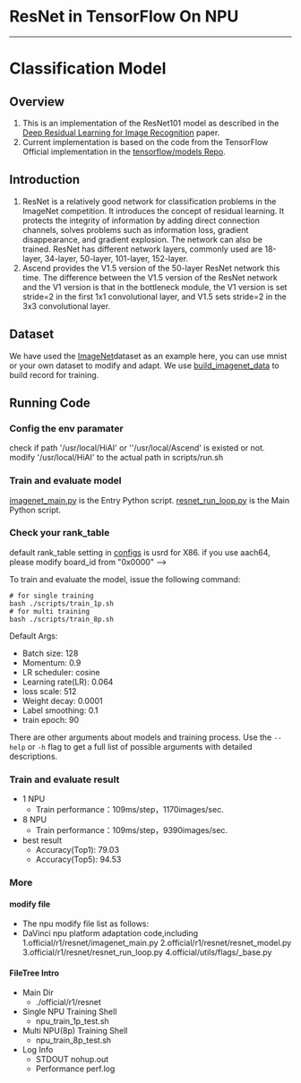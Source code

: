 # ResNet in TensorFlow On NPU
---

# Classification Model
## Overview
1. This is an implementation of the ResNet101 model as described in the [Deep Residual Learning for Image Recognition](https://arxiv.org/pdf/1512.03385.pdf) paper. 
2. Current implementation is based on the code from the TensorFlow Official implementation in the [tensorflow/models Repo](https://github.com/tensorflow/models).

## Introduction
1. ResNet is a relatively good network for classification problems in the ImageNet competition. It introduces the concept of residual learning. It protects the integrity of information by adding direct connection channels, solves problems such as information loss, gradient disappearance, and gradient explosion. The network can also be trained. ResNet has different network layers, commonly used are 18-layer, 34-layer, 50-layer, 101-layer, 152-layer. 
2. Ascend provides the V1.5 version of the 50-layer ResNet network this time. The difference between the V1.5 version of the ResNet network and the V1 version is that in the bottleneck module, the V1 version is set stride=2 in the first 1x1 convolutional layer, and V1.5 sets stride=2 in the 3x3 convolutional layer.

## Dataset
We have used the [ImageNet](http://www.image-net.org/)dataset as an example here, you can use mnist or your own dataset to modify and adapt.
We use [build_imagenet_data](https://github.com/tensorflow/models/blob/1af55e018eebce03fb61bba9959a04672536107d/research/slim/datasets/build_imagenet_data.py) to build record for training.

## Running Code
### Config the env paramater
check if path '/usr/local/HiAI' or ''/usr/local/Ascend' is existed or not.
modify '/usr/local/HiAI' to the actual path in scripts/run.sh

### Train and evaluate model
[imagenet_main.py](official/r1/resnet/imagenet_main.py) is the Entry Python script.
[resnet_run_loop.py](official/r1/resnet/resnet_run_loop.py) is the Main Python script.

### Check your rank_table
default rank_table setting in [configs](official/r1/resnet/configs) is usrd for X86.
if you use aach64, please modify board_id from "0x0000" -->

To train and evaluate the model, issue the following command:
```
# for single training
bash ./scripts/train_1p.sh
# for multi training 
bash ./scripts/train_8p.sh
```

Default Args:
- Batch size: 128
- Momentum: 0.9
- LR scheduler: cosine
- Learning rate(LR): 0.064
- loss scale: 512
- Weight decay: 0.0001
- Label smoothing: 0.1
- train epoch: 90

There are other arguments about models and training process. Use the `--help` or `-h` flag to get a full list of possible arguments with detailed descriptions.

### Train and evaluate result
- 1 NPU
    - Train performance：109ms/step，1170images/sec.
- 8 NPU
    - Train performance：109ms/step，9390images/sec.
- best result
    - Accuracy(Top1): 79.03 
    - Accuracy(Top5): 94.53
 
### More 

#### modify file
- The npu modify file list as follows:
- DaVinci npu platform adaptation code,including
   1.official/r1/resnet/imagenet_main.py 
   2.official/r1/resnet/resnet_model.py
   3.official/r1/resnet/resnet_run_loop.py
   4.official/utils/flags/_base.py

#### FileTree Intro
- Main Dir
    - ./official/r1/resnet
- Single NPU Training Shell
    - npu_train_1p_test.sh
- Multi NPU(8p) Training Shell
    - npu_train_8p_test.sh
- Log Info
    - STDOUT nohup.out
    - Performance perf.log
    